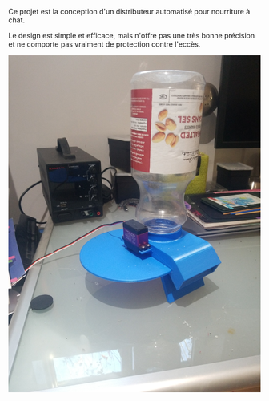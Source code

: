 Ce projet est la conception d'un distributeur automatisé pour nourriture à chat. 



Le design est simple et efficace, mais n'offre pas une très bonne précision et ne comporte pas vraiment de protection contre l'eccès.



![prototype de distributeur à croquettes](media/IMG_20221027_084356.jpg)
